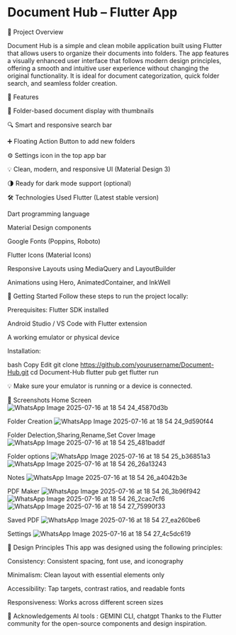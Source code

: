 # Document Hub  – Flutter App

📌 Project Overview

Document Hub is a simple and clean mobile application built using Flutter that allows users to organize their documents into folders. The app features a visually enhanced user interface that follows modern design principles, offering a smooth and intuitive user experience without changing the original functionality. It is ideal for document categorization, quick folder search, and seamless folder creation.

🎯 Features

📂 Folder-based document display with thumbnails

🔍 Smart and responsive search bar

➕ Floating Action Button to add new folders

⚙️ Settings icon in the top app bar

💡 Clean, modern, and responsive UI (Material Design 3)

🌗 Ready for dark mode support (optional)

🛠️ Technologies Used
Flutter (Latest stable version)

Dart programming language

Material Design components

Google Fonts (Poppins, Roboto)

Flutter Icons (Material Icons)

Responsive Layouts using MediaQuery and LayoutBuilder

Animations using Hero, AnimatedContainer, and InkWell

🚀 Getting Started
Follow these steps to run the project locally:

Prerequisites:
Flutter SDK installed

Android Studio / VS Code with Flutter extension

A working emulator or physical device

Installation:

bash
Copy
Edit
git clone https://github.com/yourusername/Document-Hub.git
cd Document-Hub
flutter pub get
flutter run

💡 Make sure your emulator is running or a device is connected.

📸 Screenshots
Home Screen
![WhatsApp Image 2025-07-16 at 18 54 24_45870d3b](https://github.com/user-attachments/assets/ea35b962-b376-4af7-97c6-23585f707a49)

Folder Creation 
![WhatsApp Image 2025-07-16 at 18 54 24_9d590f44](https://github.com/user-attachments/assets/4b86f0cd-0813-4a77-8c8c-873d6c006442)

Folder Delection,Sharing,Rename,Set Cover Image
![WhatsApp Image 2025-07-16 at 18 54 25_481baddf](https://github.com/user-attachments/assets/b4af7070-cf12-4008-8337-2f80fa158011)

Folder options 
![WhatsApp Image 2025-07-16 at 18 54 25_b36851a3](https://github.com/user-attachments/assets/91f47d3d-82f0-497e-aa8e-799997ef837d)    ![WhatsApp Image 2025-07-16 at 18 54 26_26a13243](https://github.com/user-attachments/assets/b5ef21cb-ce21-4ae3-b28a-1de75dd57fd4)

Notes
![WhatsApp Image 2025-07-16 at 18 54 26_a4042b3e](https://github.com/user-attachments/assets/d60cde97-207c-4985-836e-db5af807f7d3)

PDF Maker
![WhatsApp Image 2025-07-16 at 18 54 26_3b96f942](https://github.com/user-attachments/assets/db1970e4-b8ae-46cc-9004-a295c4f98dad)    ![WhatsApp Image 2025-07-16 at 18 54 26_2cac7cf6](https://github.com/user-attachments/assets/b430d2a2-7aa9-444f-aff6-f5cdc61450e8)      ![WhatsApp Image 2025-07-16 at 18 54 27_75990f33](https://github.com/user-attachments/assets/8ce7c86b-dc47-48bf-b0f9-2dc68c285fb5)

Saved PDF
![WhatsApp Image 2025-07-16 at 18 54 27_ea260be6](https://github.com/user-attachments/assets/cf61a52f-a553-475e-836c-d2fa5f002deb)

Settings
![WhatsApp Image 2025-07-16 at 18 54 27_4c5dc619](https://github.com/user-attachments/assets/0d33f747-de3d-44d7-9042-04f826959700)


🧠 Design Principles
This app was designed using the following principles:

Consistency: Consistent spacing, font use, and iconography

Minimalism: Clean layout with essential elements only

Accessibility: Tap targets, contrast ratios, and readable fonts

Responsiveness: Works across different screen sizes

🙌 Acknowledgements
AI tools : GEMINI CLI, chatgpt 
Thanks to the Flutter community for the open-source components and design inspiration.
